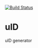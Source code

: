 [![Build Status](https://travis-ci.com/tonyfreed/uID.svg?branch=master)](https://travis-ci.com/tonyfreed/uID)

# uID
 uID generator

